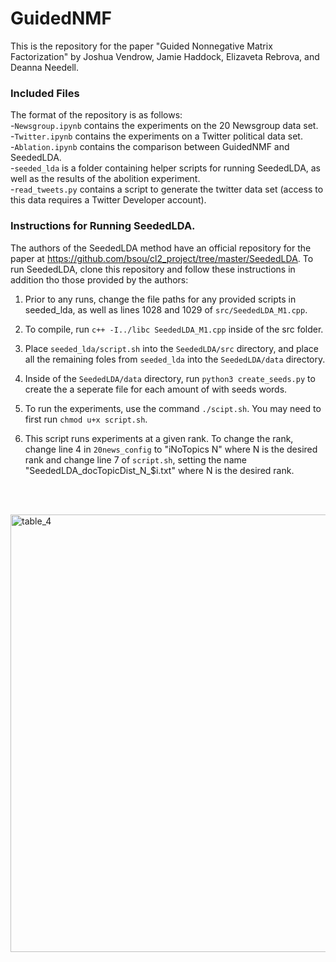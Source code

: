 # GuidedNMF
This is the repository for the paper "Guided Nonnegative Matrix Factorization" by Joshua Vendrow, Jamie Haddock, Elizaveta Rebrova, and Deanna Needell.

### Included Files
The format of the repository is as follows:  
-`Newsgroup.ipynb` contains the experiments on the 20 Newsgroup data set.  
-`Twitter.ipynb` contains the experiments on a Twitter political data set.  
-`Ablation.ipynb` contains the comparison between GuidedNMF and SeededLDA.  
-`seeded_lda` is a folder containing helper scripts for running SeededLDA, as well as the results of the abolition experiment.  
-`read_tweets.py` contains a script to generate the twitter data set (access to this data requires a Twitter Developer account).  

### Instructions for Running SeededLDA.
The authors of the SeededLDA method have an official repository for the paper at https://github.com/bsou/cl2_project/tree/master/SeededLDA. To run SeededLDA, clone this repository and follow these instructions in addition tho those provided by the authors:

1. Prior to any runs, change the file paths for any provided scripts in seeded_lda, as well as lines 1028 and 1029 of `src/SeededLDA_M1.cpp`.

2. To compile, run `c++ -I../libc SeededLDA_M1.cpp` inside of the src folder.

3. Place `seeded_lda/script.sh` into the `SeededLDA/src` directory, and place all the remaining foles from `seeded_lda` into the `SeededLDA/data` directory.

4. Inside of the `SeededLDA/data` directory, run `python3 create_seeds.py` to create the a seperate file for each amount of with seeds words.

5. To run the experiments, use the command `./scipt.sh`. You may need to first run `chmod u+x script.sh`.

6. This script runs experiments at a given rank. To change the rank, change line 4 in `20news_config` to "iNoTopics N" where N is the desired rank and change line 7 of `script.sh`, setting the name "SeededLDA_docTopicDist_N_$i.txt" where N is the desired rank.

<br /><br />

<p align="left">
<img width="700px" src="https://github.com/jvendrow/GuidedNMF/blob/main/Figures/Table_4.png" alt="table_4">
</p>
